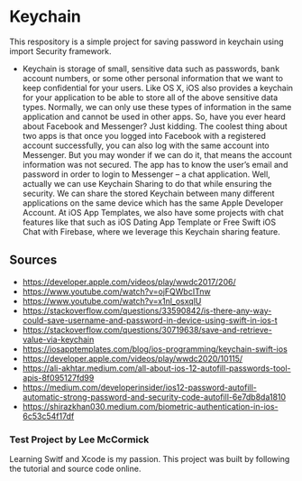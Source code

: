 # Keychain
This respository is a simple project for saving password in keychain using import Security framework.
- Keychain is storage of small, sensitive data such as passwords, bank account numbers, or some other personal information that we want to keep confidential for your users. Like OS X, iOS also provides a keychain for your application to be able to store all of the above sensitive data types. Normally, we can only use these types of information in the same application and cannot be used in other apps. So, have you ever heard about Facebook and Messenger? Just kidding. The coolest thing about two apps is that once you logged into Facebook with a registered account successfully, you can also log with the same account into Messenger. But you may wonder if we can do it, that means the account information was not secured. The app has to know the user’s email and password in order to login to Messenger – a chat application. Well, actually we can use Keychain Sharing to do that while ensuring the security. We can share the stored Keychain between many different applications on the same device which has the same Apple Developer Account. At iOS App Templates, we also have some projects with chat features like that such as iOS Dating App Template or Free Swift iOS Chat with Firebase, where we leverage this Keychain sharing feature.

## Sources
 - https://developer.apple.com/videos/play/wwdc2017/206/
 - https://www.youtube.com/watch?v=ojFQWbcITnw
 - https://www.youtube.com/watch?v=x1nl_osxqlU
 - https://stackoverflow.com/questions/33590842/is-there-any-way-could-save-username-and-password-in-device-using-swift-in-ios-t
 - https://stackoverflow.com/questions/30719638/save-and-retrieve-value-via-keychain
 - https://iosapptemplates.com/blog/ios-programming/keychain-swift-ios
 - https://developer.apple.com/videos/play/wwdc2020/10115/
 - https://ali-akhtar.medium.com/all-about-ios-12-autofill-passwords-tool-apis-8f095127fd99
 - https://medium.com/developerinsider/ios12-password-autofill-automatic-strong-password-and-security-code-autofill-6e7db8da1810
 - https://shirazkhan030.medium.com/biometric-authentication-in-ios-6c53c54f17df

### Test Project by Lee McCormick
Learning Switf and Xcode is my passion. This project was built by following the tutorial and source code online.
